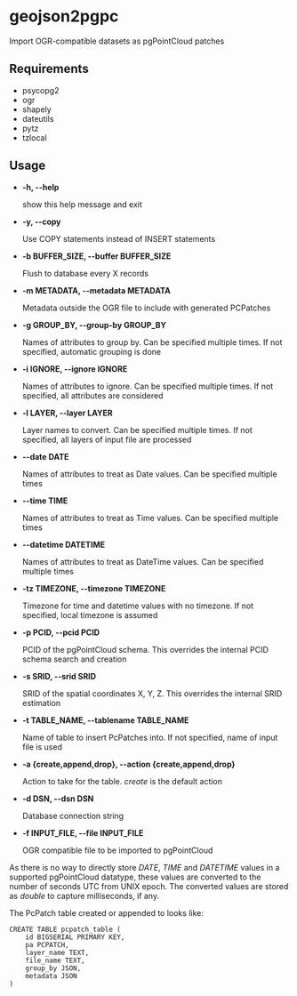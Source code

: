 # geojson2pgpc

Import OGR-compatible datasets as pgPointCloud patches

## Requirements

* psycopg2
* ogr
* shapely
* dateutils
* pytz
* tzlocal

## Usage

* __-h, --help__

  show this help message and exit

* __-y, --copy__

  Use COPY statements instead of INSERT statements

* __-b BUFFER_SIZE, --buffer BUFFER_SIZE__

  Flush to database every X records

* __-m METADATA, --metadata METADATA__

  Metadata outside the OGR file to include with generated PCPatches

* __-g GROUP_BY, --group-by GROUP_BY__

  Names of attributes to group by. Can be specified multiple times. If not specified, automatic grouping is done

* __-i IGNORE, --ignore IGNORE__

  Names of attributes to ignore. Can be specified multiple times. If not specified, all attributes are considered

* __-l LAYER, --layer LAYER__

  Layer names to convert. Can be specified multiple times. If not specified, all layers of input file are processed

* __--date DATE__

  Names of attributes to treat as Date values. Can be specified multiple times

* __--time TIME__

  Names of attributes to treat as Time values. Can be specified multiple times

* __--datetime DATETIME__

  Names of attributes to treat as DateTime values. Can be specified multiple times

* __-tz TIMEZONE, --timezone TIMEZONE__

  Timezone for time and datetime values with no timezone. If not specified, local timezone is assumed

* __-p PCID, --pcid PCID__

  PCID of the pgPointCloud schema. This overrides the internal PCID schema search and creation

* __-s SRID, --srid SRID__

  SRID of the spatial coordinates X, Y, Z. This overrides the internal SRID estimation

* __-t TABLE_NAME, --tablename TABLE_NAME__

  Name of table to insert PcPatches into. If not specified, name of input file is used

* __-a {create,append,drop}, --action {create,append,drop}__

  Action to take for the table. _create_ is the default action

* __-d DSN, --dsn DSN__

  Database connection string

* __-f INPUT_FILE, --file INPUT_FILE__

  OGR compatible file to be imported to pgPointCloud

As there is no way to directly store _DATE_, _TIME_ and _DATETIME_ values in a supported pgPointCloud datatype, these values are converted to the number of seconds UTC from UNIX epoch. The converted values are stored as _double_ to capture milliseconds, if any.

The PcPatch table created or appended to looks like:

```
CREATE TABLE pcpatch_table (
    id BIGSERIAL PRIMARY KEY,
    pa PCPATCH,
    layer_name TEXT,
    file_name TEXT,
    group_by JSON,
    metadata JSON
)
```
